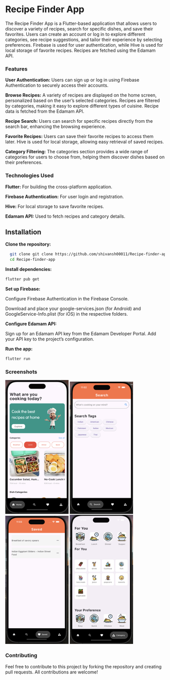 
# Recipe Finder App

The Recipe Finder App is a Flutter-based application that allows users to discover a variety of recipes, search for specific dishes, and save their favorites. Users can create an account or log in to explore different categories, see recipe suggestions, and tailor their experience by selecting preferences. Firebase is used for user authentication, while Hive is used for local storage of favorite recipes. Recipes are fetched using the Edamam API.


### Features

**User Authentication:**
    Users can sign up or log in using Firebase Authentication to securely access their accounts.

**Browse Recipes:** 
    A variety of recipes are displayed on the home screen, personalized based on the user’s selected categories.
    Recipes are filtered by categories, making it easy to explore different types of cuisine. Recipe data is fetched from the Edamam API.

**Recipe Search:**
    Users can search for specific recipes directly from the search bar, enhancing the browsing experience.  

**Favorite Recipes:**
    Users can save their favorite recipes to access them later. Hive is used for local storage, allowing easy retrieval of saved recipes.

**Category Filtering:**
    The categories section provides a wide range of categories for users to choose from, helping them discover dishes based on their preferences.      


### Technologies Used
**Flutter:** For building the cross-platform application.

**Firebase Authentication:** For user login and registration.

**Hive:** For local storage to save favorite recipes.

**Edamam API:** Used to fetch recipes and category details.




## Installation

**Clone the repository:**

```bash
  git clone git clone https://github.com/shivansh00011/Recipe-finder-app.git
  cd Recipe-finder-app
```

**Install dependencies:**

```bash
flutter pub get
```

**Set up Firebase:**

Configure Firebase Authentication in the Firebase Console.

Download and place your google-services.json (for Android) and GoogleService-Info.plist (for iOS) in the respective folders.

**Configure Edamam API:**

Sign up for an Edamam API key from the Edamam Developer Portal.
Add your API key to the project’s configuration.

**Run the app:**

```bash
flutter run
```

### Screenshots

<img src ="first.png" width=200px>
<img src ="second.png" width=200px>
<img src ="third.png" width=200px>
<img src ="fourth.png" width=200px>


### Contributing
Feel free to contribute to this project by forking the repository and creating pull requests. All contributions are welcome!
    
